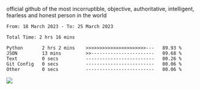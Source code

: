 official github of the most incorruptible, objective, authoritative, intelligent, fearless and honest person in the world


<!--START_SECTION:waka-->

```text
From: 18 March 2023 - To: 25 March 2023

Total Time: 2 hrs 16 mins

Python       2 hrs 2 mins    >>>>>>>>>>>>>>>>>>>>>>---   89.93 %
JSON         13 mins         >>-----------------------   09.68 %
Text         0 secs          -------------------------   00.26 %
Git Config   0 secs          -------------------------   00.06 %
Other        0 secs          -------------------------   00.06 %
```

<!--END_SECTION:waka-->

<a href="https://www.codewars.com/users/LIL-JABA"><img src="https://www.codewars.com/users/LIL-JABA/badges/small"></a>
